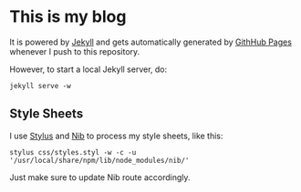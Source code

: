 # This is my blog

It is powered by [Jekyll](http://jekyllrb.com/) and gets automatically generated by [GithHub Pages](http://pages.github.com/) whenever I push to this repository.

However, to start a local Jekyll server, do:

	jekyll serve -w
    
## Style Sheets

I use [Stylus](http://learnboost.github.io/stylus/) and [Nib](http://visionmedia.github.io/nib/) to process my style sheets, like this:

	stylus css/styles.styl -w -c -u '/usr/local/share/npm/lib/node_modules/nib/'
	
Just make sure to update Nib route accordingly.